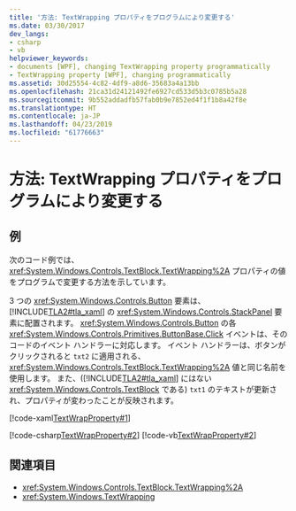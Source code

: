 ```yaml
---
title: '方法: TextWrapping プロパティをプログラムにより変更する'
ms.date: 03/30/2017
dev_langs:
- csharp
- vb
helpviewer_keywords:
- documents [WPF], changing TextWrapping property programmatically
- TextWrapping property [WPF], changing programmatically
ms.assetid: 30d25554-4c82-4df9-a8d6-35683a4a13bb
ms.openlocfilehash: 21ca31d24121492fe6927cd533d5b3c0785b5a28
ms.sourcegitcommit: 9b552addadfb57fab0b9e7852ed4f1f1b8a42f8e
ms.translationtype: HT
ms.contentlocale: ja-JP
ms.lasthandoff: 04/23/2019
ms.locfileid: "61776663"
---
```

# <a name="how-to-change-the-textwrapping-property-programmatically"></a>方法: TextWrapping プロパティをプログラムにより変更する
## <a name="example"></a>例  
 次のコード例では、<xref:System.Windows.Controls.TextBlock.TextWrapping%2A> プロパティの値をプログラムで変更する方法を示しています。  
  
 3 つの <xref:System.Windows.Controls.Button> 要素は、[!INCLUDE[TLA2#tla_xaml](../../../../includes/tla2sharptla-xaml-md.md)] の <xref:System.Windows.Controls.StackPanel> 要素に配置されます。 <xref:System.Windows.Controls.Button> の各 <xref:System.Windows.Controls.Primitives.ButtonBase.Click> イベントは、そのコードのイベント ハンドラーに対応します。 イベント ハンドラーは、ボタンがクリックされると `txt2` に適用される、<xref:System.Windows.Controls.TextBlock.TextWrapping%2A> 値と同じ名前を使用します。 また、([!INCLUDE[TLA2#tla_xaml](../../../../includes/tla2sharptla-xaml-md.md)] にはない <xref:System.Windows.Controls.TextBlock> である) `txt1` のテキストが更新され、プロパティが変わったことが反映されます。  
  
 [!code-xaml[TextWrapProperty#1](~/samples/snippets/visualbasic/VS_Snippets_Wpf/TextWrapProperty/VisualBasic/Pane1.xaml#1)]  
  
 [!code-csharp[TextWrapProperty#2](~/samples/snippets/csharp/VS_Snippets_Wpf/TextWrapProperty/CSharp/Window1.xaml.cs#2)]
 [!code-vb[TextWrapProperty#2](~/samples/snippets/visualbasic/VS_Snippets_Wpf/TextWrapProperty/VisualBasic/Pane1.xaml.vb#2)]  
  
## <a name="see-also"></a>関連項目

- <xref:System.Windows.Controls.TextBlock.TextWrapping%2A>
- <xref:System.Windows.TextWrapping>
